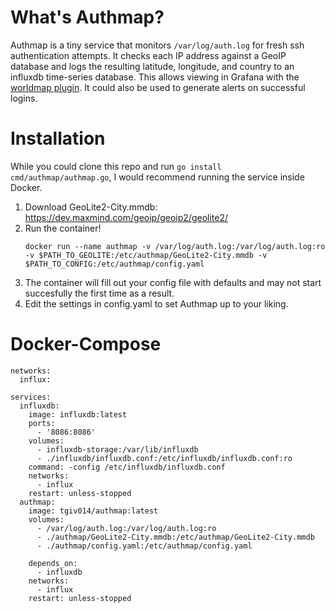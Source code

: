 # What's Authmap?
Authmap is a tiny service that monitors `/var/log/auth.log` for fresh ssh authentication attempts. It checks each IP address against a GeoIP database and logs the resulting latitude, longitude, and country to an influxdb time-series database. This allows viewing in Grafana with the [worldmap plugin](https://grafana.com/grafana/plugins/grafana-worldmap-panel). It could also be used to generate alerts on successful logins.

# Installation
While you could clone this repo and run `go install cmd/authmap/authmap.go`, I would recommend running the service inside Docker.

1. Download GeoLite2-City.mmdb: https://dev.maxmind.com/geoip/geoip2/geolite2/
2. Run the container!
    ```
    docker run --name authmap -v /var/log/auth.log:/var/log/auth.log:ro -v $PATH_TO_GEOLITE:/etc/authmap/GeoLite2-City.mmdb -v $PATH_TO_CONFIG:/etc/authmap/config.yaml
    ```
3. The container will fill out your config file with defaults and may not start succesfully the first time as a result.
4. Edit the settings in config.yaml to set Authmap up to your liking.

# Docker-Compose
```
networks:
  influx:

services:
  influxdb:
    image: influxdb:latest
    ports:
      - '8086:8086'
    volumes:
      - influxdb-storage:/var/lib/influxdb
      - ./influxdb/influxdb.conf:/etc/influxdb/influxdb.conf:ro
    command: -config /etc/influxdb/influxdb.conf
    networks:
      - influx
    restart: unless-stopped
  authmap:
    image: tgiv014/authmap:latest
    volumes:
      - /var/log/auth.log:/var/log/auth.log:ro
      - ./authmap/GeoLite2-City.mmdb:/etc/authmap/GeoLite2-City.mmdb
      - ./authmap/config.yaml:/etc/authmap/config.yaml

    depends_on:
      - influxdb
    networks:
      - influx
    restart: unless-stopped
```